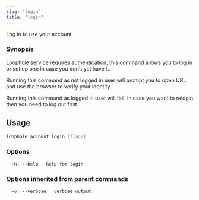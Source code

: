 ```yaml
---
slug: "login"
title: "login"
---
```


Log in to use your account

### Synopsis

Loophole service requires authentication, this command allows you to log in or set up one
in case you don't yet have it.

Running this command as not logged in user will prompt you to open URL and use the browser to verify your identity.

Running this command as logged in user will fail, in case you want to relogin then you need to log out first

## Usage

```bash
loophole account login [flags]
```

### Options

```
  -h, --help   help for login
```

### Options inherited from parent commands

```
  -v, --verbose   verbose output
```
